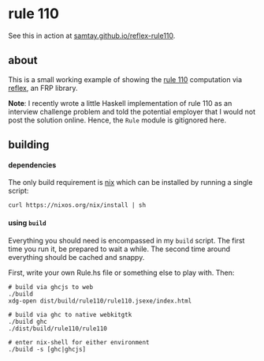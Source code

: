 # rule 110
See this in action at
[samtay.github.io/reflex-rule110](https://samtay.github.io/reflex-rule110).

## about
This is a small working example of showing the
[rule 110](https://en.wikipedia.org/wiki/Rule_110) computation via
[reflex](https://github.com/reflex-frp/reflex), an FRP library.

**Note**: I recently wrote a little Haskell implementation of rule 110 as an
interview challenge problem and told the potential employer that I would not
post the solution online. Hence, the `Rule` module is gitignored here.

## building

#### dependencies
The only build requirement is [nix](https://nixos.org/nix/download.html)
which can be installed by running a single script:
```shell
curl https://nixos.org/nix/install | sh
```

#### using `build`
Everything you should need is encompassed in my `build` script. The first time
you run it, be prepared to wait a while. The second time around everything should
be cached and snappy.

First, write your own Rule.hs file or something else to
play with. Then:
```shell
# build via ghcjs to web
./build
xdg-open dist/build/rule110/rule110.jsexe/index.html

# build via ghc to native webkitgtk
./build ghc
./dist/build/rule110/rule110

# enter nix-shell for either environment
./build -s [ghc|ghcjs]
```
